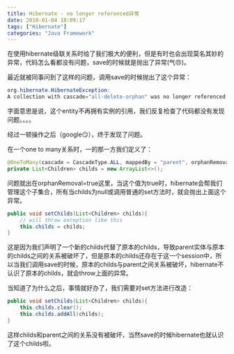 ```yaml
---
title: Hibernate - no longer referenced异常
date: 2018-01-04 18:09:17
tags: ["Hibernate"]
categories: "Java Framework"
---
```

在使用hibernate级联关系时给了我们极大的便利，但是有时也会出现莫名其妙的异常，代码怎么看都没有问题，save的时候就是抛出了异常(气😠)。

最近就被同事问到了这样的问题，调用save的时候抛出了这个异常：


```Java
org.hibernate.HibernateException:
A collection with cascade="all-delete-orphan" was no longer referenced by the owning entity instance
```

字面意思是说，这个entity不再拥有实例的引用，我们反复检查了代码都没有发现问题。。。。

经过一顿操作之后（google😏），终于发现了问题。

在一个one to many关系时，一的那一方我们定义了：

```Java
@OneToMany(cascade = CascadeType.ALL, mappedBy = "parent", orphanRemoval = true)
private List<Children> childs = new ArrayList<>();
```
问题就出在orphanRemoval=true这里，当这个值为true时，hibernate会帮我们管理这个子集合，所有当childs为null或调用普通的set方法时，就会抛出上面这个异常。


```Java
public void setChilds(List<Children> childs){
    // will throw exception like this
    this.childs = childs;
}

```

这是因为我们声明了一个新的childs代替了原本的childs，导致parent实体与原本的childs之间的关系被破坏了，但是原本的childs还存在于这一个session中，所以当我们调用save的时候，原本的childs与parent之间关系被破坏，hibernate不认识了原本的childs，就会throw上面的异常。

当知道了为什么之后，事情就好办了，我们需要对set方法进行改造：
```Java
public void setChilds(List<Children> childs){
    this.childs.clear();
    this.childs.addAll(childs);
}
```
这样childs和parent之间的关系没有被破坏，当然save的时候hibernate也就认识了这个childs啦。
